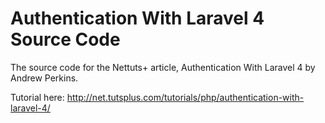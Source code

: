 # Authentication With Laravel 4 Source Code

The source code for the Nettuts+ article, Authentication With Laravel 4 by Andrew Perkins.

Tutorial here: http://net.tutsplus.com/tutorials/php/authentication-with-laravel-4/
